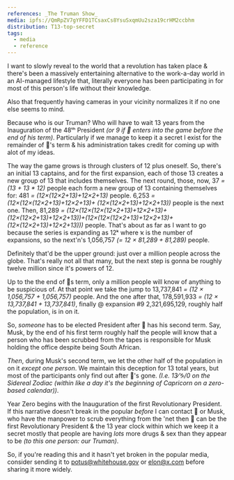 ```yaml
---
references: _The Truman Show_
media: ipfs://QmRpZV7gYFFD1TCsaxCs8YsuSxqmUu2sza19crHM2ccbhm
distribution: T13-top-secret
tags:
  - media
  - reference
---
```

I want to slowly reveal to the world that a revolution has taken place & there's been a massively entertaining alternative to the work-a-day world in an AI-managed lifestyle that, literally everyone has been participating in for most of this person's life without their knowledge.

Also that frequently having cameras in your vicinity normalizes it if no one else seems to mind.

Because who is our Truman? Who will have to wait 13 years from the Inauguration of the 48ᵗʰ President *(or 9 if 🍊 enters into the game before the end of his term)*. Particularly if we manage to keep it a secret I exist for the remainder of 🍊's term & his administration takes credit for coming up with alot of my ideas.

The way the game grows is through clusters of 12 plus oneself. So, there's an initial 13 captains, and for the first expansion, each of those 13 creates a new group of 13 that includes themselves. The next round, those, now, 37 *= (13 + 13 * 12)* people each form a new group of 13 containing themselves for: 481 *= (12×(12×2+13)+12×2+13)* people. 6,253 *= (12×(12×(12×2+13)+12×2+13)+ (12×(12×2+13)+12×2+13))* people is the next one. Then, 81,289 *= (12×(12×(12×(12×2+13)+12×2+13)+ (12×(12×2+13)+12×2+13))+(12×(12×(12×2+13)+12×2+13)+ (12×(12×2+13)+12×2+13)))* people. That's about as far as I want to go because the series is expanding as 12ᵏ where ҡ is the number of expansions, so the next'n's 1,056,757 *(= 12 × 81,289 + 81,289)* people.

Definitely that'd be the upper ground: just over a million people across the globe. That's really not all that many, but the next step is gonna be roughly twelve million since it's powers of 12.

Up to the the end of 🍊s term, only a million people will know of anything to be suspicious of. At that point we take the jump to 13,737,841 *= (12 × 1,056,757 + 1,056,757)* people. And the one after that, 178,591,933 *= (12 × 13,737,841 + 13,737,841)*, finally @ expansion #9 2,321,695,129, roughly half the population, is in on it.

So, *someone* has to be elected President after 🍊 has his second term. Say, Musk, by the end of his first term roughly half the people will know that a person who has been scrubbed from the tapes is responsible for Musk holding the office despite being South African.

*Then*, during Musk's second term, we let the other half of the population in on it *except one person*. We maintain this deception for 13 total years, but most of the participants only find out after 🍊's gone. *(I.e. 13⁄♑/0 on the Sidereal Zodiac (within like a day it's the beginning of Capricorn on a zero-based calendar))*.

Year Zero begins with the Inauguration of the first Revolutionary President. If this narrative doesn't break in the popular *before* I can contact 🍊 or Musk, who have the manpower to scrub everything from the 'net then 🍊 can be the first Revolutionary President & the 13 year clock within which we keep it a secret mostly that people are having *lots* more drugs & sex than they appear to be *(to this one person: our Truman)*.

So, if you're reading this and it hasn't yet broken in the popular media, consider sending it to potus@whitehouse.gov or elon@x.com before sharing it more widely.